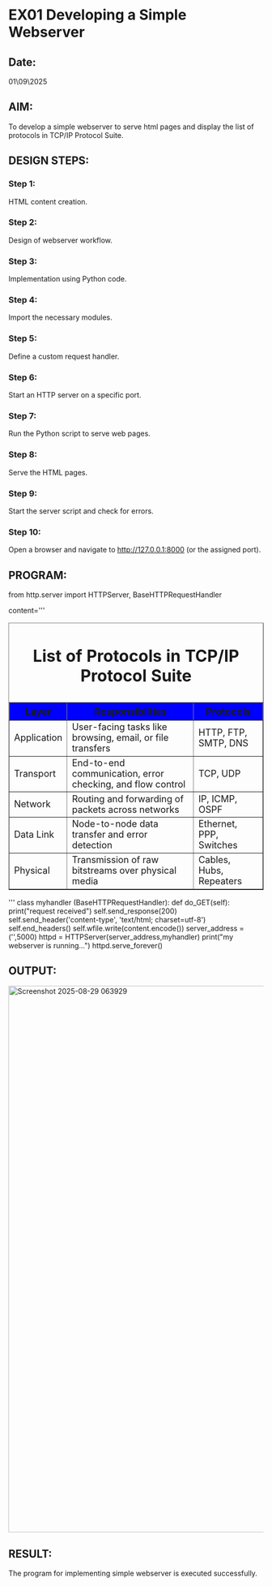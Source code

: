 # EX01 Developing a Simple Webserver
## Date: 
 01\09\2025

## AIM:
To develop a simple webserver to serve html pages and display the list of protocols in TCP/IP Protocol Suite.

## DESIGN STEPS:
### Step 1: 
HTML content creation.

### Step 2:
Design of webserver workflow.

### Step 3:
Implementation using Python code.

### Step 4:
Import the necessary modules.

### Step 5:
Define a custom request handler.

### Step 6:
Start an HTTP server on a specific port.

### Step 7:
Run the Python script to serve web pages.

### Step 8:
Serve the HTML pages.

### Step 9:
Start the server script and check for errors.

### Step 10:
Open a browser and navigate to http://127.0.0.1:8000 (or the assigned port).

## PROGRAM:

from http.server import HTTPServer, BaseHTTPRequestHandler


content='''
<!DOCTYPE html>
<head>
    <title>Experiment 1</title>
</head>
<body>
    <table border="1" align="center" cellpadding="15" cellspacing="1">
        <caption><h1>List of Protocols in TCP/IP Protocol Suite</h1></caption>
        <tr bgcolor="blue" style="font-size:larger;">
            <th>Layer</th>
            <th>Responsibilties</th>
            <th>Protocols</th>
        </tr>
        <tr style="font-size:large;">
            <td>Application</td>
            <td>User-facing tasks like browsing, email, or file transfers</td>
            <td>HTTP, FTP, SMTP, DNS</td>
        </tr>
        <tr style="font-size:large;">
            <td>Transport</td>
            <td>End-to-end communication, error checking, and flow control</td>
            <td>TCP, UDP</td>
        </tr>
        <tr style="font-size:large;">
            <td>Network</td>
            <td>Routing and forwarding of packets across networks</td>
            <td>IP, ICMP, OSPF</td>
        </tr>
        <tr style="font-size:large;">
            <td>Data Link</td>
            <td>Node-to-node data transfer and error detection</td>
            <td>Ethernet, PPP, Switches</td>
        </tr>
        <tr style="font-size:large;">
            <td>Physical</td>
            <td>Transmission of raw bitstreams over physical media</td>
            <td>Cables, Hubs, Repeaters</td>
        </tr>
    </table>
</body>
</html>
'''
class myhandler (BaseHTTPRequestHandler):
     def do_GET(self):
        print("request received") 
        self.send_response(200)
        self.send_header('content-type', 'text/html; charset=utf-8')
        self.end_headers()
        self.wfile.write(content.encode())
server_address = ('',5000)
httpd = HTTPServer(server_address,myhandler)
print("my webserver is running...")
httpd.serve_forever()

## OUTPUT:
<img width="1910" height="1078" alt="Screenshot 2025-08-29 063929" src="https://github.com/user-attachments/assets/a26efe30-8d94-43ea-a8b6-b4250fb7e2d2" />

## RESULT:
The program for implementing simple webserver is executed successfully.

